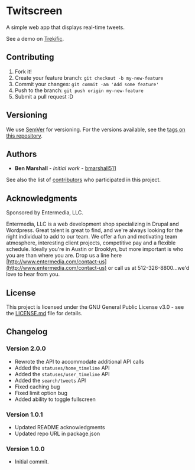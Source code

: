 # Twitscreen

A simple web app that displays real-time tweets.

See a demo on [Trekific](http://trekific.com/twitscreen/dist).

## Contributing

1. Fork it!
2. Create your feature branch: `git checkout -b my-new-feature`
3. Commit your changes: `git commit -am 'Add some feature'`
4. Push to the branch: `git push origin my-new-feature`
5. Submit a pull request :D

## Versioning

We use [SemVer](http://semver.org/) for versioning. For the versions available, see the [tags on this repository](https://github.com/your/project/tags).

## Authors

* **Ben Marshall** - *Initial work* - [bmarshall511](https://github.com/bmarshall511)

See also the list of [contributors](https://github.com/bmarshall511/twitscreen/contributors) who participated in this project.

## Acknowledgments

Sponsored by Entermedia, LLC.

Entermedia, LLC is a web development shop specializing in Drupal and Wordpress.  Great talent is great to find, and we're always looking for the right individual to add to our team. We offer a fun and motivating team atmosphere, interesting client projects, competitive pay and a flexible schedule. Ideally you're in Austin or Brooklyn, but more important is who you are than where you are. Drop us a line here [http://www.entermedia.com/contact-us](http://www.entermedia.com/contact-us) or call us at 512-326-8800...we'd love to hear from you.

## License

This project is licensed under the GNU General Public License v3.0 - see the [LICENSE.md](LICENSE.md) file for details.

## Changelog

### Version 2.0.0

* Rewrote the API to accommodate additional API calls
* Added the `statuses/home_timeline` API
* Added the `statuses/user_timeline` API
* Added the `search/tweets` API
* Fixed caching bug
* Fixed limit option bug
* Added ability to toggle fullscreen

### Version 1.0.1

* Updated README acknowledgments
* Updated repo URL in package.json

### Version 1.0.0

* Initial commit.